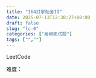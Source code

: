 ```yaml
---
title: "164打家劫舍II"
date: 2025-07-13T12:38:27+08:00
draft: false
slug: "lc-0"
categories: ["高频面试题"]
tags: ["",""]
---
```


LeetCode

难度：

<!--more-->

```cpp

```
